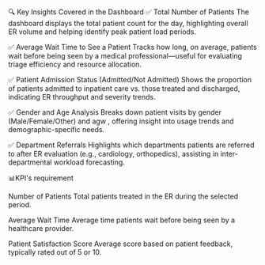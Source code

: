 🔍 Key Insights Covered in the Dashboard
✅ Total Number of Patients
The dashboard displays the total patient count for the day, highlighting overall ER volume and helping identify peak patient load periods.

✅ Average Wait Time to See a Patient
Tracks how long, on average, patients wait before being seen by a medical professional—useful for evaluating triage efficiency and resource allocation.

✅ Patient Admission Status (Admitted/Not Admitted)
Shows the proportion of patients admitted to inpatient care vs. those treated and discharged, indicating ER throughput and severity trends.

✅ Gender and Age Analysis
Breaks down patient visits by gender (Male/Female/Other) and agw , offering insight into usage trends and demographic-specific needs.

✅ Department Referrals
Highlights which departments patients are referred to after ER evaluation (e.g., cardiology, orthopedics), assisting in inter-departmental workload forecasting.



📊KPI's requirement

Number of Patients
Total patients treated in the ER during the selected period.

Average Wait Time
Average time patients wait before being seen by a healthcare provider.

Patient Satisfaction Score
Average score based on patient feedback, typically rated out of 5 or 10.
